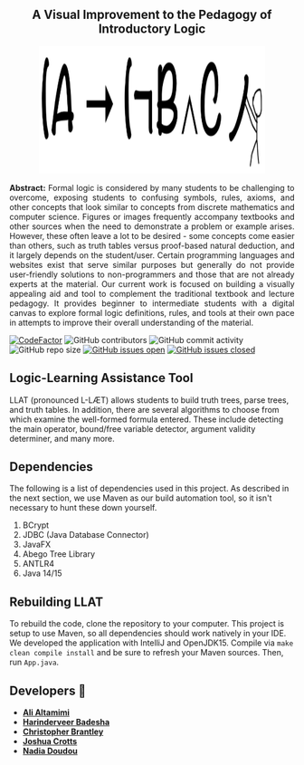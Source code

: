 <!-- PROJECT LOGO -->
<h2 align="center">A Visual Improvement to the Pedagogy of Introductory Logic</h2>

<p align="center">
    <img width = 400 height=225 src="/docs/images/logollat.png" alt="LLAT Logo">
</p>

<p align="justify">
    <strong>Abstract:</strong> Formal logic is considered by many students to be challenging to overcome, exposing students to confusing symbols, rules, axioms, and other concepts that look similar to concepts from discrete mathematics and computer science. Figures or images frequently accompany textbooks and other sources when the need to demonstrate a problem or example arises. However, these often leave a lot to be desired - some concepts come easier than others, such as truth tables versus proof-based natural deduction, and it largely depends on the student/user. Certain programming languages and websites exist that serve similar purposes but generally do not provide user-friendly solutions to non-programmers and those that are not already experts at the material. Our current work is focused on building a visually appealing aid and tool to complement the traditional textbook and lecture pedagogy. It provides beginner to intermediate students with a digital canvas to explore formal logic definitions, rules, and tools at their own pace in attempts to improve their overall understanding of the material.
</p>

[![CodeFactor](https://www.codefactor.io/repository/github/joshuacrotts/Logic-Learning-Assistance-Tool/badge)](https://www.codefactor.io/repository/github/joshuacrotts/Logic-Learning-Assistance-Tool) ![GitHub contributors](https://img.shields.io/github/contributors/JoshuaCrotts/Logic-Learning-Assistance-Tool) ![GitHub commit activity](https://img.shields.io/github/commit-activity/m/JoshuaCrotts/Logic-Learning-Assistance-Tool) ![GitHub repo size](https://img.shields.io/github/repo-size/JoshuaCrotts/Logic-Learning-Assistance-Tool) [![GitHub issues open](https://img.shields.io/github/issues/JoshuaCrotts/Logic-Learning-Assistance-Tool)]()
[![GitHub issues closed](https://img.shields.io/github/issues-closed-raw/JoshuaCrotts/Logic-Learning-Assistance-Tool)]()

## Logic-Learning Assistance Tool
LLAT (pronounced L-LÆT) allows students to build truth trees, parse trees, and truth tables. In addition, there are several algorithms to choose from which examine the well-formed formula entered. These include detecting the main operator, bound/free variable detector, argument validity determiner, and many more.

## Dependencies
The following is a list of dependencies used in this project. As described in the next section, we use Maven as our build automation tool, so it isn't necessary to hunt these down yourself.
1. BCrypt
2. JDBC (Java Database Connector)
3. JavaFX
4. Abego Tree Library
5. ANTLR4
6. Java 14/15

## Rebuilding LLAT
To rebuild the code, clone the repository to your computer. This project is setup to use Maven, so all dependencies should work natively in your IDE. We developed the application with IntelliJ and OpenJDK15. Compile via `make clean compile install` and be sure to refresh your Maven sources. Then, run `App.java`.

## Developers 📣

- [**Ali Altamimi**](https://github.com/CodingTheories)
- [**Harinderveer Badesha**](https://github.com/HarinB4)
- [**Christopher Brantley**](https://github.com/ccbrantley)
- [**Joshua Crotts**](https://github.com/JoshuaCrotts)
- [**Nadia Doudou**](https://github.com/diatt17)
